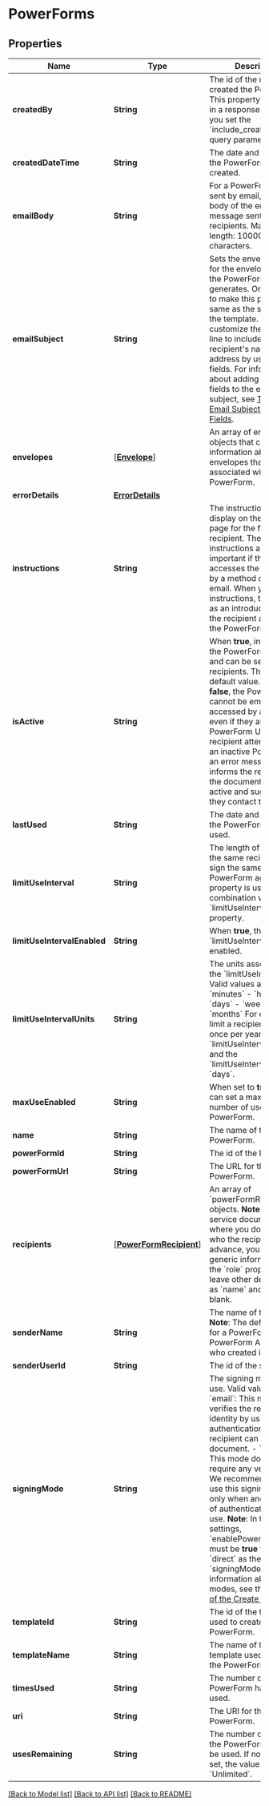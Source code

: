 # PowerForms

## Properties
Name | Type | Description | Notes
------------ | ------------- | ------------- | -------------
**createdBy** | **String** | The id of the user who created the PowerForm. This property is returned in a response only when you set the &#x60;include_created_by&#x60; query parameter to **true**. | [optional] 
**createdDateTime** | **String** | The date and time that the PowerForm was created. | [optional] 
**emailBody** | **String** | For a PowerForm that is sent by email, this is the body of the email message sent to the recipients.  Maximum length: 10000 characters. | [optional] 
**emailSubject** | **String** | Sets the envelope name for the envelopes that the PowerForm generates. One option is to make this property the same as the subject from the template.   You can customize the subject line to include a recipient&#39;s name or email address by using merge fields. For information about adding merge fields to the email subject, see [Template Email Subject Merge Fields](https://developers.docusign.com/esign-rest-api/reference/Templates/Templates/create#template-email-subject-merge-fields).  | [optional] 
**envelopes** | [[**Envelope**](Envelope.md)] | An array of envelope objects that contain information about the envelopes that are associated with the PowerForm. | [optional] 
**errorDetails** | [**ErrorDetails**](ErrorDetails.md) |  | [optional] 
**instructions** | **String** | The instructions that display on the landing page for the first recipient. These instructions are important if the recipient accesses the PowerForm by a method other than email. When you include instructions, they display as an introduction after the recipient accesses the PowerForm. | [optional] 
**isActive** | **String** | When **true**, indicates that the PowerForm is active and can be sent to recipients. This is the default value.   When **false**, the PowerForm cannot be emailed or accessed by a recipient, even if they arrive at the PowerForm URL.   If a recipient attempts to sign an inactive PowerForm, an error message informs the recipient that the document is not active and suggests that they contact the sender. | [optional] 
**lastUsed** | **String** | The date and time that the PowerForm was last used. | [optional] 
**limitUseInterval** | **String** | The length of time before the same recipient can sign the same PowerForm again. This property is used in combination with the &#x60;limitUseIntervalUnits&#x60; property. | [optional] 
**limitUseIntervalEnabled** | **String** | When **true**, the &#x60;limitUseInterval&#x60; is enabled. | [optional] 
**limitUseIntervalUnits** | **String** | The units associated with the &#x60;limitUseInterval&#x60;. Valid values are:  - &#x60;minutes&#x60; - &#x60;hours&#x60; - &#x60;days&#x60; - &#x60;weeks&#x60; - &#x60;months&#x60;  For example, to limit a recipient to signing once per year, set the &#x60;limitUseInterval&#x60; to 365 and the &#x60;limitUseIntervalUnits&#x60; to &#x60;days&#x60;.  | [optional] 
**maxUseEnabled** | **String** | When set to **true**, you can set a maximum number of uses for the PowerForm. | [optional] 
**name** | **String** | The name of the PowerForm. | [optional] 
**powerFormId** | **String** | The id of the PowerForm. | [optional] 
**powerFormUrl** | **String** | The URL for the PowerForm. | [optional] 
**recipients** | [[**PowerFormRecipient**](PowerFormRecipient.md)] | An array of &#x60;powerFormRecipient&#x60; objects.  **Note**: For self-service documents where you do not know who the recipients are in advance, you can enter generic information for the &#x60;role&#x60; property and leave other details (such as &#x60;name&#x60; and &#x60;email&#x60;) blank. | [optional] 
**senderName** | **String** | The name of the sender.   **Note**: The default sender for a PowerForm is the PowerForm Administrator who created it. | [optional] 
**senderUserId** | **String** | The id of the sender. | [optional] 
**signingMode** | **String** | The signing method to use. Valid values are:   - &#x60;email&#x60;: This mode verifies the recipient&#39;s identity by using email authentication before the recipient can sign a document.  - &#x60;direct&#x60;: This mode does not require any verification. We recommend that you use this signing method only when another form of authentication is in use.  **Note**: In the account settings, &#x60;enablePowerFormDirect&#x60; must be **true** to use &#x60;direct&#x60; as the &#x60;signingMode&#x60;.  For more information about signing modes, see the [overview of the Create method](https://developers.docusign.com/esign-rest-api/reference/PowerForms/PowerForms/create). | [optional] 
**templateId** | **String** | The id of the template used to create the PowerForm. | [optional] 
**templateName** | **String** | The name of the template used to create the PowerForm. | [optional] 
**timesUsed** | **String** | The number of times the PowerForm has been used.  | [optional] 
**uri** | **String** | The URI for the PowerForm. | [optional] 
**usesRemaining** | **String** | The number of times that the PowerForm can still be used. If no use limit is set, the value is &#x60;Unlimited&#x60;.  | [optional] 

[[Back to Model list]](../README.md#documentation-for-models) [[Back to API list]](../README.md#documentation-for-api-endpoints) [[Back to README]](../README.md)


